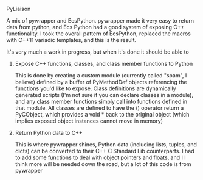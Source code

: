 PyLiaison

A mix of pywrapper and EcsPython. pywrapper made it very easy to return data from python, and Ecs Python had a good system of exposing C++ functionality. I took the overall pattern of EcsPython, replaced the macros with C++11 variadic templates, and this is the result.

It's very much a work in progress, but when it's done it should be able to

  1) Expose C++ functions, classes, and class member functions to Python
  
      This is done by creating a custom module (currently called "spam", I believe) defined by a buffer
      of PyMethodDef objects referencing the functions you'd like to expose. Class definitions are dynamically
      generated scripts (I'm not sure if you can declare classes in a module), and any class member functions
      simply call into functions defined in that module.
      All classes are defined to have the () operator return a PyCObject, which provides a void * back to the 
      original object (which implies exposed object instances cannot move in memory)
  
      
  2) Return Python data to C++
  
      This is where pywrapper shines, Python data (including lists, tuples, and dicts) can be converted to their
      C++ C Standard Lib counterparts. I had to add some functions to deal with object pointers and floats, and I
      I think more will be needed down the road, but a lot of this code is from pywrapper
